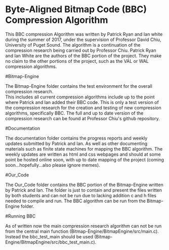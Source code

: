 # Byte-Aligned Bitmap Code (BBC) Compression Algorithm

This BBC compression Algorithm was written by Patrick Ryan and Ian white during
the summer of 2017, under the supervision of Professor David Chiu, University of Puget Sound.
The algorithm is a continuation of the compression research being carried out by Professor Chiu.
Patrick Ryan and Ian White are the authors of the BBC portion of the project.
They make no claim to the other portions of the project, such as the VAL or WAL compression algorithms.

#Bitmap-Engine

The Bitmap-Engine folder contains the test environment for the overall compression research.  
This includes all current compression algorithms include up to the point where Patrick and Ian added their BBC code.
This is only a test version of the compression research for the creation and testing of new compression algorithms, specifically BBC.
The full and up to date version of the compression research can be found at Professor Chiu's github repository.  

#Documentation

The documentation folder contains the progress reports and weekly updates submitted by Patrick and Ian.
As well as other documenting materials such as finite state machines for mapping the BBC algorithm.
The weekly updates are written as html and css webpages and should at some point be hosted online soon, with up to date mapping of the project (coming soon...hopefully...also please ignore memes).

#Our_Code

The Our_Code folder contains the BBC portion of the Bitmap-Engine written by Patrick and Ian.
The folder is just to contain and present the files written by both students and can not be run due to lacking addition c and h files needed to compile and run.
The BBC algorithm can be run from the Bitmap-Engine folder.

#Running BBC

As of written now the main compression research algorithm can not be run from the central main function (Bitmap-Engine/BitmapEngine/src/main.c).
Instead the bbc_test_main should be used (Bitmap-Engine/BitmapEngine/src/bbc_test_main.c).
